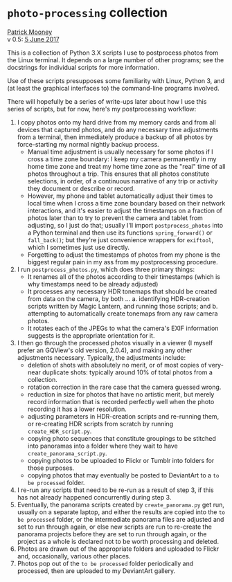 # `photo-processing` collection

<div class="vcard vevent">
<a class="url u-url p-name" rel="me" href="http://patrickbrianmooney.nfshost.com/~patrick/">Patrick Mooney</a><br />
<abbr class="summary description" tile="date of current release">v 0.5</abbr>: <abbr class="dtstart" title='2017-06-05'>5 June 2017</abbr>
</div>

This is a collection of Python 3.X scripts I use to postprocess photos from the Linux terminal. It depends on a large number of other programs; see the docstrings for individual scripts for more information.

Use of these scripts presupposes some familiarity with Linux, Python 3, and (at least the graphical interfaces to) the command-line programs involved. 

There will hopefully be a series of write-ups later about how I use this series of scripts, but for now, here's my postprocessing workflow:

1. I copy photos onto my hard drive from my memory cards and from all devices that captured photos, and do any necessary time adjustments from a terminal, then immediately produce a backup of all photos by force-starting my normal nightly backup process.
   * Manual time adjustment is usually necessary for some photos if I cross a time zone boundary: I keep my camera permanently in my home time zone and treat my home time zone as the "real" time of all photos throughout a trip. This ensures that all photos constitute selections, in order, of a continuous narrative of any trip or activity they document or describe or record.
   * However, my phone and tablet automatically adjust their times to local time when I cross a time zone boundary based on their network interactions, and it's easier to adjust the timestamps on a fraction of photos later than to try to prevent the camera and tablet from adjusting, so I just do that; usually I'll import `postprocess_photos` into a Python terminal and then use its functions `spring_forward()` or `fall_back()`; but they're just convenience wrappers for `exiftool`, which I sometimes just use directly.
   * Forgetting to adjust the timestamps of photos from my phone is the biggest regular pain in my ass from my postprocessing procedure. 
2. I run `postprocess_photos.py`, which does three primary things:
   * It renames all of the photos according to their timestamps (which is why timestamps need to be already adjusted)
   * It processes any necessary HDR tonemaps that should be created from data on the camera, by both ...
     a. identifying HDR-creation scripts written by Magic Lantern, and running those scripts; and
     b. attempting to automatically create tonemaps from any raw camera photos. 
   * It rotates each of the JPEGs to what the camera's EXIF information suggests is the appropriate orientation for it.
3. I then go through the processed photos visually in a viewer (I myself prefer an GQView's old version, 2.0.4), and making any other adjustments necessary. Typically, the adjustments include:
   * deletion of shots with absolutely no merit, or of most copies of very-near duplicate shots: typically around 10% of total photos from a collection.
   * rotation correction in the rare case that the camera guessed wrong.
   * reduction in size for photos that have no artistic merit, but merely record information that is recorded perfectly well when the photo recording it has a lower resolution.
   * adjusting parameters in HDR-creation scripts and re-running them, or re-creating HDR scripts from scratch by running `create_HDR_script.py`.
   * copying photo sequences that constitute groupings to be stitched into panoramas into a folder where they wait to have `create_panorama_script.py`.
   * copying photos to be uploaded to Flickr or Tumblr into folders for those purposes.
   * copying photos that may eventually be posted to DeviantArt to a `to be processed` folder.
4. I re-run any scripts that need to be re-run as a result of step 3, if this has not already happened concurrently during step 3.
5. Eventually, the panorama scripts created by `create_panorama.py` get run, usually on a separate laptop, and either the results are copied into the `to be processed` folder, or the intermediate panorama files are adjusted and set to run through again, or else new scripts are run to re-create the panorama projects before they are set to run through again, or the project as a whole is declared not to be worth processing and deleted.
6. Photos are drawn out of the appropriate folders and uploaded to Flickr and, occasionally, various other places.
7. Photos pop out of the `to be processed` folder periodically and processed, then are uploaded to my DeviantArt gallery. 

